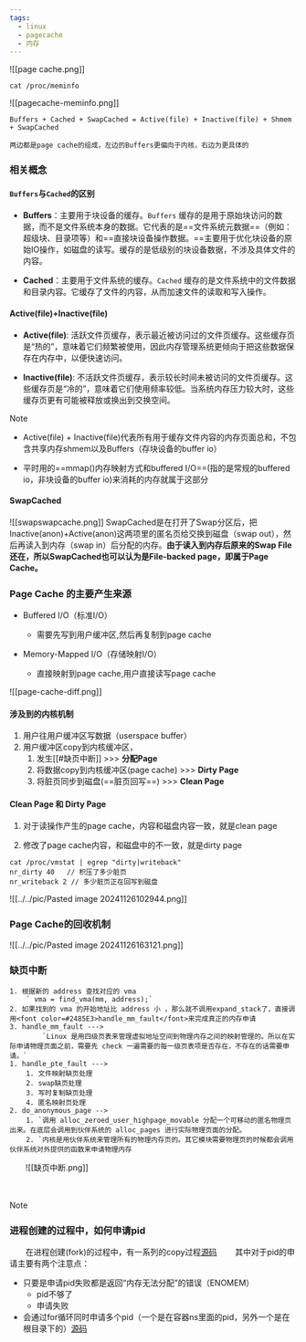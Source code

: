 ```yaml
---
tags:
  - linux
  - pagecache
  - 内存
---
```



![[page cache.png]]
```
cat /proc/meminfo
```
![[pagecache-meminfo.png]]

```
Buffers + Cached + SwapCached = Active(file) + Inactive(file) + Shmem + SwapCached
```
	两边都是page cache的组成，左边的Buffers更偏向于内核，右边为更具体的

### 相关概念
#### `Buffers`与`Cached`的区别

- **Buffers**：主要用于块设备的缓存。`Buffers` 缓存的是用于原始块访问的数据，而不是文件系统本身的数据。它代表的是==文件系统元数据==（例如：超级块、目录项等）和==直接块设备操作数据。==主要用于优化块设备的原始IO操作，如磁盘的读写。缓存的是低级别的块设备数据，不涉及具体文件的内容。
    
- **Cached**：主要用于文件系统的缓存。`Cached` 缓存的是文件系统中的文件数据和目录内容。它缓存了文件的内容，从而加速文件的读取和写入操作。

#### Active(file)+Inactive(file)

- **Active(file)**: 活跃文件页缓存，表示最近被访问过的文件页缓存。这些缓存页是“热的”，意味着它们频繁被使用，因此内存管理系统更倾向于把这些数据保存在内存中，以便快速访问。
    
- **Inactive(file)**: 不活跃文件页缓存，表示较长时间未被访问的文件页缓存。这些缓存页是“冷的”，意味着它们使用频率较低。当系统内存压力较大时，这些缓存页更有可能被释放或换出到交换空间。

> [!NOTE]
> - Active(file) + Inactive(file)代表所有用于缓存文件内容的内存页面总和，不包含共享内存shmem以及Buffers（存块设备的buffer io）
>   
> - 平时用的==mmap()内存映射方式和buffered I/O==(指的是常规的buffered io，非块设备的buffer io)来消耗的内存就属于这部分

#### SwapCached
![[swapswapcache.png]]
	SwapCached是在打开了Swap分区后，把Inactive(anon)+Active(anon)这两项里的匿名页给交换到磁盘（swap out），然后再读入到内存（swap in）后分配的内存。**由于读入到内存后原来的Swap File还在，所以SwapCached也可以认为是File-backed page，即属于Page Cache。**

### Page Cache 的主要产生来源

- Buffered I/O（标准I/O）
	- 需要先写到用户缓冲区,然后再复制到page cache
  
- Memory-Mapped I/O（存储映射I/O）
	- 直接映射到page cache,用户直接读写page cache

![[page-cache-diff.png]]

#### 涉及到的内核机制

1. 用户往用户缓冲区写数据（userspace buffer）
2. 用户缓冲区copy到内核缓冲区，
	1. 发生[[#缺页中断]]  >>> **分配Page**
	2. 将数据copy到内核缓冲区(page cache) >>> **Dirty Page**
	3. 将脏页同步到磁盘(==脏页回写==) >>> **Clean Page**
#### Clean Page 和 Dirty Page

1. 对于读操作产生的page cache，内容和磁盘内容一致，就是clean page
   
2. 修改了page cache内容，和磁盘中的不一致，就是dirty page

```
cat /proc/vmstat | egrep "dirty|writeback" 
nr_dirty 40   // 积压了多少脏页
nr_writeback 2 // 多少脏页正在回写到磁盘
```
![[../../pic/Pasted image 20241126102944.png]]

### Page Cache的回收机制
![[../../pic/Pasted image 20241126163121.png]]



### 缺页中断
	1. 根据新的 address 查找对应的 vma  
		` vma = find_vma(mm, address);`
	2. 如果找到的 vma 的开始地址比 address 小 ，那么就不调用expand_stack了，直接调用<font color=#2485E3>handle_mm_fault</font>来完成真正的内存申请 
	3. handle_mm_fault --->
			`Linux 是用四级页表来管理虚拟地址空间到物理内存之间的映射管理的。所以在实际申请物理页面之前，需要先 check 一遍需要的每一级页表项是否存在，不存在的话需要申请。`
	1. handle_pte_fault --->
		1. 文件映射缺页处理
		2. swap缺页处理
		3. 写时复制缺页处理
		4. 匿名映射页处理
	2. do_anonymous_page -->
		1. `调用 alloc_zeroed_user_highpage_movable 分配一个可移动的匿名物理页出来。在底层会调用到伙伴系统的 alloc_pages 进行实际物理页面的分配。
		2. `内核是用伙伴系统来管理所有的物理内存页的。其它模块需要物理页的时候都会调用伙伴系统对外提供的函数来申请物理内存
‌‌‌‌　　![[缺页中断.png]]

‌‌‌‌　　

> [!NOTE]
> ### 进程创建的过程中，如何申请pid
> ‌‌‌‌　　在进程创建(fork)的过程中，有一系列的copy过程[源码](https://elixir.bootlin.com/linux/v6.10/source/kernel/fork.c#L2375)
> ‌‌‌‌　　其中对于pid的申请主要有两个注意点：
> 	- 只要是申请pid失败都是返回“内存无法分配”的错误（ENOMEM）
> 		- pid不够了
> 		- 申请失败
> 	- 会通过for循环同时申请多个pid（一个是在容器ns里面的pid，另外一个是在根目录下的）[源码](https://elixir.bootlin.com/linux/v6.10/source/kernel/pid.c#L166)

